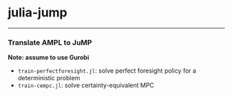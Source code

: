 # julia-jump
---
### Translate AMPL to JuMP
**Note: assume to use Gurobi**
* `train-perfectforesight.jl`: solve perfect foresight policy for a deterministic problem
* `train-cempc.jl`: solve certainty-equivalent MPC
